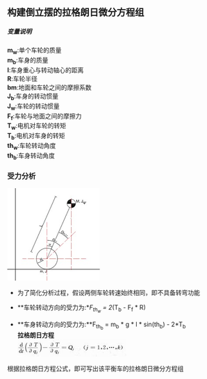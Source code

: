 ## 构建倒立摆的拉格朗日微分方程组

##### 变量说明  
**m<sub>w</sub>**:单个车轮的质量  
**m<sub>b</sub>**:车身的质量  
**l**:车身重心与转动轴心的距离  
**R**:车轮半径  
**bm**:地面和车轮之间的摩擦系数  
**J<sub>b</sub>**:车身的转动惯量  
**J<sub>w</sub>**:车轮的转动惯量  
**F<sub>f</sub>**:车轮与地面之间的摩擦力  
**T<sub>w</sub>**:电机对车轮的转矩  
**T<sub>b</sub>**:电机对车身的转矩  
**th<sub>w</sub>**:车轮转动角度  
**th<sub>b</sub>**:车身转动角度  


### 受力分析
![平衡车受力分析图](../image/invert_pendulum1.jpg)  
* 为了简化分析过程，假设两侧车轮转速始终相同，即不具备转弯功能  

* **车轮转动方向的受力为:**F<sub>th<sub>w</sub></sub> = 2*(T<sub>b</sub> - F<sub>f</sub> * R)  
* **车身转动方向的受力为:**F<sub>th<sub>b</sub></sub> = m<sub>b</sub> * g * l * sin(th<sub>b</sub>) - 2*T<sub>b</sub>  
**拉格朗日方程**  
![拉格朗日方程](../image/lagrange_equation.jpg)  
<p>根据拉格朗日方程公式，即可写出该平衡车的拉格朗日微分方程组</p>










